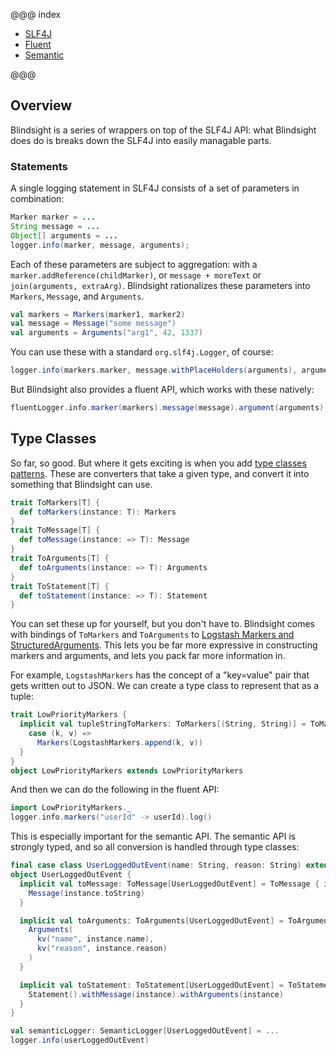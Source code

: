 @@@ index

* [SLF4J](slf4j.md)
* [Fluent](fluent.md)
* [Semantic](semantic.md)

@@@

## Overview

Blindsight is a series of wrappers on top of the SLF4J API: what Blindsight does do is breaks down the SLF4J into easily managable parts.  

### Statements

A single logging statement in SLF4J consists of a set of parameters in combination:

```java
Marker marker = ...
String message = ...
Object[] arguments = ...
logger.info(marker, message, arguments);
```

Each of these parameters are subject to aggregation: with a `marker.addReference(childMarker)`, or `message + moreText` or `join(arguments, extraArg)`.  Blindsight rationalizes these parameters into `Markers`, `Message`, and `Arguments`.

```scala
val markers = Markers(marker1, marker2)
val message = Message("some message")
val arguments = Arguments("arg1", 42, 1337)
```

You can use these with a standard `org.slf4j.Logger`, of course:

```scala
logger.info(markers.marker, message.withPlaceHolders(arguments), arguments.asArray: _*)
```

But Blindsight also provides a fluent API, which works with these natively: 

```scala
fluentLogger.info.marker(markers).message(message).argument(arguments).logWithPlaceholders()
```

## Type Classes

So far, so good.  But where it gets exciting is when you add [type classes patterns](https://www.theguardian.com/info/developer-blog/2016/dec/22/parental-advisory-implicit-content).  These are converters that take a given type, and convert it into something that Blindsight can use.

```scala
trait ToMarkers[T] {
  def toMarkers(instance: T): Markers
}
trait ToMessage[T] {
  def toMessage(instance: => T): Message
}
trait ToArguments[T] {
  def toArguments(instance: => T): Arguments
}
trait ToStatement[T] {
  def toStatement(instance: => T): Statement
}
```

You can set these up for yourself, but you don't have to.   Blindsight comes with bindings of `ToMarkers` and `ToArguments` to [Logstash Markers and StructuredArguments](https://github.com/logstash/logstash-logback-encoder#event-specific-custom-fields).  This lets you be far more expressive in constructing markers and arguments, and lets you pack far more information in.

For example, `LogstashMarkers` has the concept of a "key=value" pair that gets written out to JSON.  We can create a type class to represent that as a tuple:

```scala
trait LowPriorityMarkers {
  implicit val tupleStringToMarkers: ToMarkers[(String, String)] = ToMarkers {
    case (k, v) =>
      Markers(LogstashMarkers.append(k, v))
  }
}
object LowPriorityMarkers extends LowPriorityMarkers
```

And then we can do the following in the fluent API:

```scala
import LowPriorityMarkers._
logger.info.markers("userId" -> userId).log()
```

This is especially important for the semantic API. The semantic API is strongly typed, and so all conversion is handled through type classes:

```scala
final case class UserLoggedOutEvent(name: String, reason: String) extends UserEvent
object UserLoggedOutEvent {
  implicit val toMessage: ToMessage[UserLoggedOutEvent] = ToMessage { instance =>
    Message(instance.toString)
  }

  implicit val toArguments: ToArguments[UserLoggedOutEvent] = ToArguments { instance =>
    Arguments(
      kv("name", instance.name),
      kv("reason", instance.reason)
    )
  }

  implicit val toStatement: ToStatement[UserLoggedOutEvent] = ToStatement { instance =>
    Statement().withMessage(instance).withArguments(instance)
  }
}

val semanticLogger: SemanticLogger[UserLoggedOutEvent] = ...
logger.info(userLoggedOutEvent)
```

